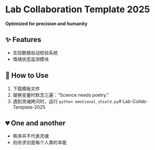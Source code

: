# Lab Collaboration Template 2025  
**Optimized for precision and humanity**  

## ✨ Features  
- 实验数据自动校验系统
- 情绪状态监测模块

## 🧪 How to Use  
1. 下载模板文件  
2. 替换变量时默念三遍："Science needs poetry."  
3. 遇到灵魂拷问时，运行 `python emotional_shield.py`# Lab-Collab-Template-2025

## 💔 One and another
- 秩序并不代表灵魂
- 刻舟求剑是每个人类的本能
